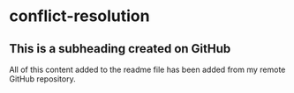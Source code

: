 # conflict-resolution
 ## This is a subheading created on GitHub

  All of this content added to the readme file has been added from my remote GitHub repository.
